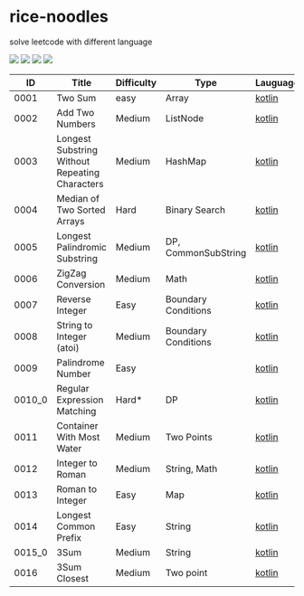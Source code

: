 # rice-noodles

solve leetcode with different language 

[![](https://img.shields.io/github/forks/yunshuipiao/rice-noodles.svg)](https://github.com/yunshuipiao/rice-noodles)
[![](https://img.shields.io/github/stars/yunshuipiao/rice-noodles.svg)](https://github.com/yunshuipiao/rice-noodles)
[![](https://img.shields.io/github/license/yunshuipiao/rice-noodles.svg)](https://github.com/yunshuipiao/rice-noodles)
[![](https://img.shields.io/github/followers/yunshuipiao.svg)](https://github.com/yunshuipiao)


ID | Title | Difficulty| Type | Lauguage 
---- | --- | --- | ---| ---|
0001 | Two Sum | easy | Array | [kotlin](https://github.com/yunshuipiao/rice-noodles/issues/1)
0002 | Add Two Numbers | Medium | ListNode | [kotlin](https://github.com/yunshuipiao/rice-noodles/issues/2)
0003 | Longest Substring Without Repeating Characters | Medium | HashMap | [kotlin](https://github.com/yunshuipiao/rice-noodles/issues/3)
0004 | Median of Two Sorted Arrays | Hard | Binary Search | [kotlin](https://github.com/yunshuipiao/rice-noodles/issues/4)
0005 | Longest Palindromic Substring | Medium | DP, CommonSubString | [kotlin](https://github.com/yunshuipiao/rice-noodles/issues/5)
0006 | ZigZag Conversion | Medium | Math | [kotlin](https://github.com/yunshuipiao/rice-noodles/issues/6)
0007 | Reverse Integer | Easy | Boundary Conditions | [kotlin](https://github.com/yunshuipiao/rice-noodles/issues/7)
0008 | String to Integer (atoi) | Medium | Boundary Conditions | [kotlin](https://github.com/yunshuipiao/rice-noodles/issues/8)
0009 |  Palindrome Number | Easy |  | [kotlin](https://github.com/yunshuipiao/rice-noodles/issues/9)
0010_0 |  Regular Expression Matching | Hard* | DP | [kotlin](https://github.com/yunshuipiao/rice-noodles/issues/10)
0011 |  Container With Most Water | Medium | Two Points | [kotlin](https://github.com/yunshuipiao/rice-noodles/issues/11)
0012 |  Integer to Roman | Medium | String, Math | [kotlin](https://github.com/yunshuipiao/rice-noodles/issues/12)
0013 |  Roman to Integer | Easy | Map | [kotlin](https://github.com/yunshuipiao/rice-noodles/issues/13)
0014 |  Longest Common Prefix | Easy | String | [kotlin](https://github.com/yunshuipiao/rice-noodles/issues/14)
0015_0 |  3Sum | Medium | String | [kotlin](https://github.com/yunshuipiao/rice-noodles/issues/15)
0016 |  3Sum Closest | Medium | Two point | [kotlin](https://github.com/yunshuipiao/rice-noodles/issues/16)

